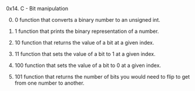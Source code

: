 0x14. C - Bit manipulation

0. 0
 function that converts a binary number to an unsigned int.

1. 1
 function that prints the binary representation of a number.

2. 10
 function that returns the value of a bit at a given index.

3. 11
function that sets the value of a bit to 1 at a given index.

4. 100
 function that sets the value of a bit to 0 at a given index.

5. 101
 function that returns the number of bits you would need to flip to get from one number to another.
